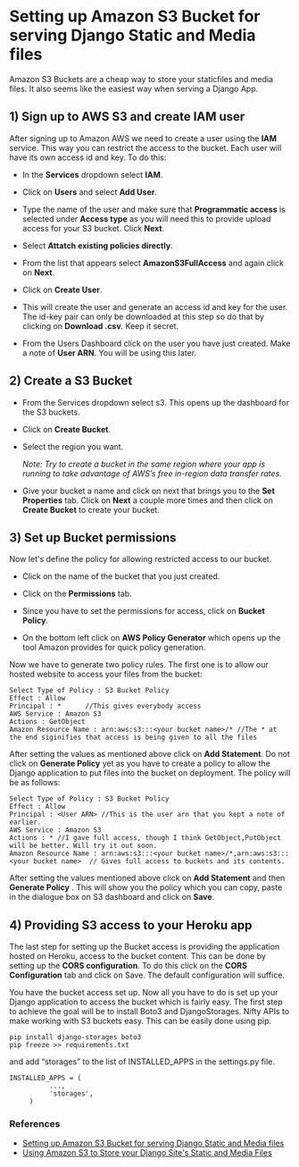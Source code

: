 # Setting up Amazon S3 Bucket for serving Django Static and Media files

Amazon S3 Buckets are a cheap way to store your staticfiles and media files. It also seems like the easiest way when serving a Django App. 

## 1) Sign up to AWS S3 and create IAM user

After signing up to Amazon AWS we need to create a user using the **IAM** service. This way you can restrict the access to the bucket. Each user will have its own access id and key. To do this:

* In the **Services** dropdown select **IAM**.

* Click on **Users** and select **Add User**.

* Type the name of the user and make sure that **Programmatic access** is selected under **Access type** as you will need this to provide upload access for your S3 bucket. Click **Next**.

* Select **Attatch existing policies directly**.

* From the list that appears select **AmazonS3FullAccess** and again click on **Next**.

* Click on **Create User**.

* This will create the user and generate an access id and key for the user. The id-key pair can only be downloaded at this step so do that by clicking on **Download .csv**. Keep it secret.

* From the Users Dashboard click on the user you have just created. Make a note of **User ARN**. You will be using this later.

## 2) Create a S3 Bucket

* From the Services dropdown select s3. This opens up the dashboard for the S3 buckets.

* Click on **Create Bucket**.

* Select the region you want.

  *Note: Try to create  a bucket in the same region where your app is running to take advantage of AWS’s free in-region data transfer rates.*

* Give your bucket a name and click on next that brings you to the **Set Properties** tab. Click on **Next** a couple more times and then click on **Create Bucket** to create your bucket.

## 3) Set up Bucket permissions

Now let's define the policy for allowing restricted access to our bucket.

* Click on the name of the bucket that you just created.

* Click on the **Permissions** tab.

* Since you have to set the permissions for access, click on **Bucket Policy**.

* On the bottom left click on **AWS Policy Generator** which opens up the tool Amazon provides for quick policy generation. 

Now we have to generate two policy rules. The first one is to allow our hosted website to access your files from the bucket:

```
Select Type of Policy : S3 Bucket Policy
Effect : Allow
Principal : *      //This gives everybody access
AWS Service : Amazon S3
Actions : GetObject
Amazon Resource Name : arn:aws:s3:::<your bucket name>/* //The * at    the end siginifies that access is being given to all the files
```

After setting the values as mentioned above click on **Add Statement**. Do not click on **Generate Policy** yet as you have to create a policy to allow the Django application to put files into the bucket on deployment. The policy will be as follows:

```
Select Type of Policy : S3 Bucket Policy
Effect : Allow
Principal : <User ARN> //This is the user arn that you kept a note of earlier.
AWS Service : Amazon S3
Actions : * //I gave full access, though I think GetObject,PutObject will be better. Will try it out soon. 
Amazon Resource Name : arn:aws:s3:::<your bucket name>/*,arn:aws:s3:::<your bucket name>  // Gives full access to buckets and its contents.
```

After setting the values mentioned above click on **Add Statement** and then **Generate Policy** . This will show you the policy which you can copy, paste in the dialogue box on S3 dashboard and click on **Save**.

## 4) Providing S3 access to your Heroku app

The last step for setting up the Bucket access is providing the application hosted on Heroku, access to the bucket content. This can be done by setting up the **CORS configuration**. To do this click on the **CORS Configuration** tab and click on Save. The default configuration will suffice.

You have the bucket access set up. Now all you have to do is set up your Django application to access the bucket which is fairly easy. The first step to achieve the goal will be to install Boto3 and DjangoStorages. Nifty APIs to make working with S3 buckets easy. This can be easily done using pip.

```
pip install django-storages boto3
pip freeze >> requirements.txt
```

and add “storages” to the list of INSTALLED_APPS in the settings.py file.

```
INSTALLED_APPS = (
          ...,
          'storages',
     )
```


### References
* [Setting up Amazon S3 Bucket for serving Django Static and Media files](https://medium.com/@manibatra23/setting-up-amazon-s3-bucket-for-serving-django-static-and-media-files-3e781ab325d5)
* [Using Amazon S3 to Store your Django Site's Static and Media Files](https://www.caktusgroup.com/blog/2014/11/10/Using-Amazon-S3-to-store-your-Django-sites-static-and-media-files/)

